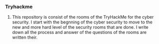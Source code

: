 ### Tryhackme

1. This repository is consist of the rooms of the TryHackMe for the cyber security. I start with the begnning of the cyber security to move to the new and more hard level of the security rooms that are done. I write down all the process and answer of the questions of the rooms are written their. 
